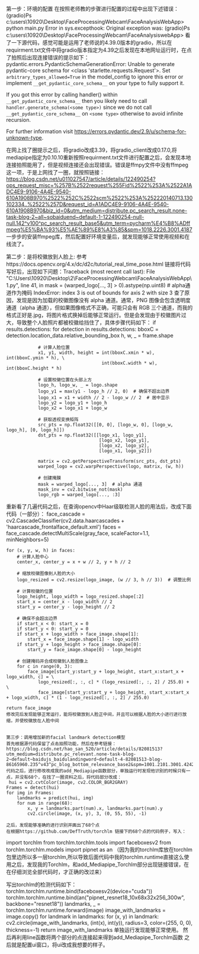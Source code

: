 第一步：环境的配置
在按照老师教的步骤进行配置的过程中出现下述错误：
(gradio)Ps c:\users\10920\Desktop\FaceProcessingWebcam\FaceAnalysisWebApp> python main.py
Error in sys.excepthook:
Original exception was:
(gradio)Ps c:\users\10920\Desktop\FaceProcessingWebcam\FaceAnalysiswebApp>
看了一下源代码，感觉可能是运用了老师说的4.39.0版本的gradio，所以在requirment.txt文件中将gradio版本指定为4.39之后发现在本地网址运行时，在点了拍照后出现连接错误的提示如下：
pydantic.errors.PydanticSchemaGenerationError: Unable to generate pydantic-core schema for <class 'starlette.requests.Request'>. Set `arbitrary_types_allowed=True` in the model_config to ignore this error or implement `__get_pydantic_core_schema__` on your type to fully support it.

If you got this error by calling handler(<some type>) within `__get_pydantic_core_schema__` then you likely need to call `handler.generate_schema(<some type>)` since we do not call `__get_pydantic_core_schema__` on `<some type>` otherwise to avoid infinite recursion.

For further information visit https://errors.pydantic.dev/2.9/u/schema-for-unknown-type.


在网上找了圈提示之后，将gradio改成3.39，将gradio_client改成0.17.0,将mediapipe指定为0.10.10重新按照requirment.txt文件进行配置之后，会发现本地连接拍照能用了，但是视频连接还会出现错误。错误是ffmpy文件中没有ffmpeg这一项，于是上网找了一圈，就按照链接：https://blog.csdn.net/u011027547/article/details/122490254?ops_request_misc=%257B%2522request%255Fid%2522%253A%2522A1ADC4E9-9106-4A4E-9540-610A1908B970%2522%252C%2522scm%2522%253A%252220140713.130102334..%2522%257D&request_id=A1ADC4E9-9106-4A4E-9540-610A1908B970&biz_id=0&utm_medium=distribute.pc_search_result.none-task-blog-2~all~sobaiduend~default-1-122490254-null-null.142^v100^pc_search_result_base5&utm_term=pycharm%E4%B8%ADffmpeg%E5%BA%93%E5%AE%89%E8%A3%85&spm=1018.2226.3001.4187
一步步的安装ffmpeg库，然后配置好环境变量后，就发现能够正常使用视频和在线流了。

第二步：是将校徽放到人脸上:
参考https://docs.opencv.org/4.x/dc/d2c/tutorial_real_time_pose.html 链接将代码写好后，出现如下问题：Traceback (most recent call last):
  File "C:\Users\10920\Desktop\2\FaceProcessingWebcam\FaceAnalysisWebApp\1.py", line 41, in <module>
    mask = (warped_logo[..., 3] > 0).astype(np.uint8)  # alpha通道作为掩码
IndexError: index 3 is out of bounds for axis 2 with size 3
查了原因，发现是因为加载的校徽图像没有 alpha 通道。通常，PNG 图像会包含透明度通道（alpha 通道），但如果图像格式不正确，可能只会有 RGB 三个通道，而我的格式正好是.jpg，将图片格式换掉后能够正常运行。但是会发现由于校徽图片过大，导致整个人脸照片都被校徽给挡住了，具体步骤代码如下：
if results.detections:
            for detection in results.detections:
                bboxC = detection.location_data.relative_bounding_box
                h, w, _ = frame.shape
                
                # 计算人脸位置
                x1, y1, width, height = int(bboxC.xmin * w), int(bboxC.ymin * h), \
                                        int(bboxC.width * w), int(bboxC.height * h)

                # 设置校徽位置在头部上方
                logo_h, logo_w, _ = logo.shape
                logo_y1 = max(y1 - logo_h // 2, 0)  # 确保不超出边界
                logo_x1 = x1 + width // 2 - logo_w // 2  # 居中显示
                logo_y2 = logo_y1 + logo_h
                logo_x2 = logo_x1 + logo_w
                
                # 获取透视变换矩阵
                src_pts = np.float32([[0, 0], [logo_w, 0], [logo_w, logo_h], [0, logo_h]])
                dst_pts = np.float32([[logo_x1, logo_y1], 
                                       [logo_x2, logo_y1], 
                                       [logo_x2, logo_y2], 
                                       [logo_x1, logo_y2]])

                matrix = cv2.getPerspectiveTransform(src_pts, dst_pts)
                warped_logo = cv2.warpPerspective(logo, matrix, (w, h))

                # 创建掩膜
                mask = warped_logo[..., 3]  # alpha 通道
                mask_inv = cv2.bitwise_not(mask)
                logo_rgb = warped_logo[..., :3]

重新看了几遍代码之后，在查询opencv中Haar级联检测人脸的用法后，改成下面代码（一部分）：
face_cascade = cv2.CascadeClassifier(cv2.data.haarcascades + 'haarcascade_frontalface_default.xml')
    faces = face_cascade.detectMultiScale(gray_face, scaleFactor=1.1, minNeighbors=5)

    for (x, y, w, h) in faces:
        # 计算人脸中心
        center_x, center_y = x + w // 2, y + h // 2

        # 缩放校徽图像到人脸的大小
        logo_resized = cv2.resize(logo_image, (w // 3, h // 3))  # 调整比例

        # 计算校徽的位置
        logo_height, logo_width = logo_resized.shape[:2]
        start_x = center_x - logo_width // 2
        start_y = center_y - logo_height // 2

        # 确保不会超出边界
        if start_x < 0: start_x = 0
        if start_y < 0: start_y = 0
        if start_x + logo_width > face_image.shape[1]: 
            start_x = face_image.shape[1] - logo_width
        if start_y + logo_height > face_image.shape[0]: 
            start_y = face_image.shape[0] - logo_height

        # 创建掩码并合成校徽到人脸图像上
        for c in range(0, 3):
            face_image[start_y:start_y + logo_height, start_x:start_x + logo_width, c] = \
                logo_resized[:, :, c] * (logo_resized[:, :, 2] / 255.0) + \
                face_image[start_y:start_y + logo_height, start_x:start_x + logo_width, c] * (1 - logo_resized[:, :, 2] / 255.0)

    return face_image
    修改完后发现能够正常运行，能将校徽放到人脸正中间，并且可以根据人脸的大小进行进行放缩，并使校徽放在人脸中间


    第三步：调用增加新的facial landmark detection模型
    首先根据源代码保留了点击拍照功能，然后在参考链接：https://blog.csdn.net/hao_san_520/article/details/82081513?utm_medium=distribute.pc_relevant.none-task-blog-2~default~baidujs_baidulandingword~default-4-82081513-blog-86165960.235^v43^pc_blog_bottom_relevance_base2&spm=1001.2101.3001.4242.3&utm_relevant_index=7
    代码之后，进行修改改成我的add_Mediapipe函数部分，单独运行时发现他识别的时候只有一点，并没有68个，在找了一圈资料之后，将代码部分改成：
     hui = cv2.cvtColor(image, cv2.COLOR_BGR2GRAY)
    Frames = detect(hui)
    for img in Frames:
        landmarks = predict(hui, img)
        for num in range(68):
            x, y = landmarks.part(num).x, landmarks.part(num).y
            cv2.circle(image, (x, y), 3, (0, 55, 55), -1)

    之后，发现能够准确的进行识别并画出了68个点
    在根据https://github.com/DefTruth/torchlm 链接下的68个点的代码例子，写入：
import torchlm
from torchlm.torchlm.tools import faceboxesv2
from torchlm.torchlm.models import pipnet as an
（因为我的torchlm库放在torchlm包里边所以多一层torchlm,所以导致后面代码中我的torchlm.runtime直接这么使用之后，发现我的Torchlm，和add_Mediapipe_Torchlm部分出现链接错误，在在仔细浏览全部代码时，才正确的改过来）

写出torchlm的检测代码如下：
  torchlm.torchlm.runtime.bind(faceboxesv2(device="cuda"))
    torchlm.torchlm.runtime.bind(an("pipnet_resnet18_10x68x32x256_300w", backbone="resnet18"))
    landmarks, _ = torchlm.torchlm.runtime.forward(image)
    image_with_landmarks = image.copy()
    for landmark in landmarks:
        for (x, y) in landmark:
            cv2.circle(image_with_landmarks, (int(x), int(y)), radius=3, color=(255, 0, 0), thickness=-1)
    return image_with_landmarks
单独运行发现能够正常使用。
然后再利用line函数将两个部分的点连接起来得到add_Mediapipe_Torchlm函数
之后就是配置ui窗口，将ui改成我想要的样子。


